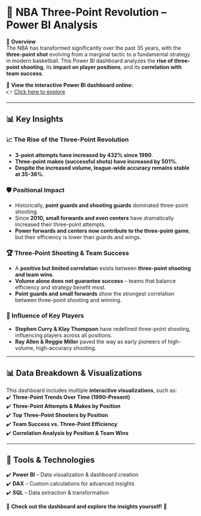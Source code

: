 # 🏀 NBA Three-Point Revolution – Power BI Analysis  

📌 **Overview**  
The NBA has transformed significantly over the past 35 years, with the **three-point shot** evolving from a marginal tactic to a fundamental strategy in modern basketball. This Power BI dashboard analyzes the **rise of three-point shooting**, its **impact on player positions**, and its **correlation with team success**.  

🔗 **View the interactive Power BI dashboard online:**  
👉 [Click here to explore](https://app.powerbi.com/view?r=eyJrIjoiNTk2ZGFmOTUtZWRkMy00ZWUxLThjYWItM2M0ZGNlODFhYWYwIiwidCI6IjgxMjcwZjZhLTdjNjUtNGUzNC04NzQzLTFlMGNjYzk2Y2Y1YSJ9)  

---

## **📊 Key Insights**  

### **📈 The Rise of the Three-Point Revolution**  
- **3-point attempts have increased by 432% since 1990**.  
- **Three-point makes (successful shots) have increased by 501%**.  
- **Despite the increased volume, league-wide accuracy remains stable at 35-36%**.  

### **🛡️ Positional Impact**  
- Historically, **point guards and shooting guards** dominated three-point shooting.  
- Since **2010, small forwards and even centers** have dramatically increased their three-point attempts.  
- **Power forwards and centers now contribute to the three-point game**, but their efficiency is lower than guards and wings.  

### **🏆 Three-Point Shooting & Team Success**  
- A **positive but limited correlation** exists between **three-point shooting and team wins**.  
- **Volume alone does not guarantee success** – teams that balance efficiency and strategy benefit most.  
- **Point guards and small forwards** show the strongest correlation between three-point shooting and winning.  

### **🌟 Influence of Key Players**  
- **Stephen Curry & Klay Thompson** have redefined three-point shooting, influencing players across all positions.  
- **Ray Allen & Reggie Miller** paved the way as early pioneers of high-volume, high-accuracy shooting.  

---

## **📊 Data Breakdown & Visualizations**  
This dashboard includes multiple **interactive visualizations**, such as:  
✔️ **Three-Point Trends Over Time (1990–Present)**  
✔️ **Three-Point Attempts & Makes by Position**  
✔️ **Top Three-Point Shooters by Position**  
✔️ **Team Success vs. Three-Point Efficiency**  
✔️ **Correlation Analysis by Position & Team Wins**  

---

## **🔧 Tools & Technologies**  
✔️ **Power BI** – Data visualization & dashboard creation  
✔️ **DAX** – Custom calculations for advanced insights  
✔️ **SQL** – Data extraction & transformation  

📢 **Check out the dashboard and explore the insights yourself!** 🚀
